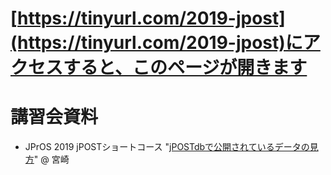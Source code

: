 # [https://tinyurl.com/2019-jpost](https://tinyurl.com/2019-jpost)にアクセスすると、このページが開きます

# 講習会資料
- JPrOS 2019 jPOSTショートコース "[jPOSTdbで公開されているデータの見方](./0727_Miyazaki.md)" @ 宮崎
